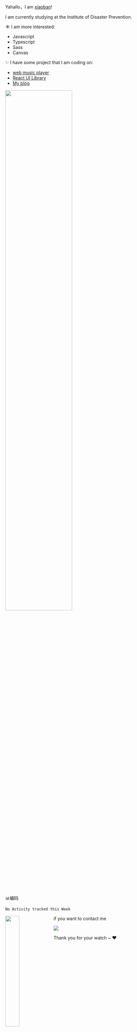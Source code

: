 Yahallo，I am [xiaoban](http://blog.builtcat.top/)!

I am currently studying at the Institute of Disaster Prevention.

:sunny: I am more interested:

- Javascript
- Typescript
- Sass
- Canvas

:sparkles: I have some project that I am coding on:


- [web music player](http://moggy.builtcat.top/)
- [React UI Library](http://pussycat.builtcat.top/)
- [My blog](http://blog.builtcat.top/)


<img  src="https://github-readme-stats.vercel.app/api?username=builtcat&theme=radical" width="65%">



:bar_chart:编码

<!--START_SECTION:waka-->
```text
No Activity tracked this Week
```
<!--END_SECTION:waka-->


<img align="left"  src="https://github-readme-stats.vercel.app/api/top-langs/?username=builtcat&theme=radical" width="30%" >

if you want to contact me

<img src="https://img.shields.io/badge/Email-wt920116625%40live.com-brightgreen">

Thank you for your watch ~ :heart:
